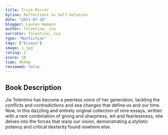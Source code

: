 ```yaml
---
title: Trick Mirror
byline: Reflections on Self-Delusion
date: "2021-07-26"
blogger: Lauren Hamann
author: Tolentino, Jia
narrator: Tolentino, Jia
type: "Nonfiction"
tags: ["Essays"]
image: 1.jpg
rating: 2
score: 10
time: 9h45m
reviewed: false
---
```


## Book Description

Jia Tolentino has become a peerless voice of her generation, tackling the conflicts and contradictions and sea changes that define us and our time. Now, in this dazzling and entirely original collection of nine essays, written with a rare combination of giving and sharpness, wit and fearlessness, she delves into the forces that warp our vision, demonstrating a stylistic potency and critical dexterity found nowhere else.
